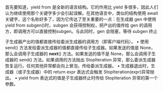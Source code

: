 首先要知道，yield from 是全新的语言结构。它的作用比 yield 多很多，因此人们认为继续使用那个关键字多少会引起误解。在其他语言中，类似的结构使用 await 关键字，这个名称好多了，因为它传达了至关重要的一点：在生成器 gen 中使用 yield from subgen()时，subgen 会获得控制权，把产出的值传给 gen 的调用方，即调用方可以直接控制subgen。与此同时，gen 会阻塞，等待 subgen 终止

子生成器产出的值都直接传给委派生成器的调用方（即客户端代码）。
• 使用 send() 方法发给委派生成器的值都直接传给子生成器。如果发送的值是 None，那么会调用子生成器的 __next__() 方法。如果发送的值不是 None，那么会调用子生成器的 send() 方法。如果调用的方法抛出 StopIteration 异常，那么委派生成器恢复运行。任何其他异常都会向上冒泡，传给委派生成器。
• 生成器退出时，生成器（或子生成器）中的 return expr 表达式会触发 StopIteration(expr)异常抛出。
• yield from 表达式的值是子生成器终止时传给 StopIteration 异常的第一个参数。
